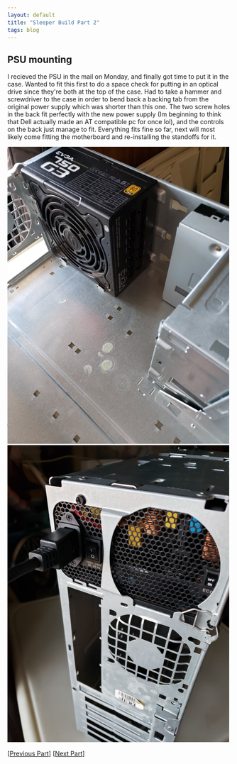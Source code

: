 ```yaml
---
layout: default
title: "Sleeper Build Part 2"
tags: blog
---
```


## PSU mounting

I recieved the PSU in the mail on Monday, and finally got time to put it in the case. Wanted to fit this first to do a space check for putting in an optical drive since they're both at the top of the case. Had to take a hammer and screwdriver to the case in order to bend back a backing tab from the original power supply which was shorter than this one. The two screw holes in the back fit perfectly with the new power supply (Im beginning to think that Dell actually made an AT compatible pc for once lol), and the controls on the back just manage to fit. Everything fits fine so far, next will most likely come fitting the motherboard and re-installing the standoffs for it.

![Case fitting](/images/sleeper-pc/2/in-case.png)
![Rear view](/images/sleeper-pc/2/back-view.png)

[[Previous Part](https://vic485.xyz/2019/02/03/sleeper-build-part-1.html)] [[Next Part](https://vic485.xyz/2019///sleeper-build-part-3.html)]
